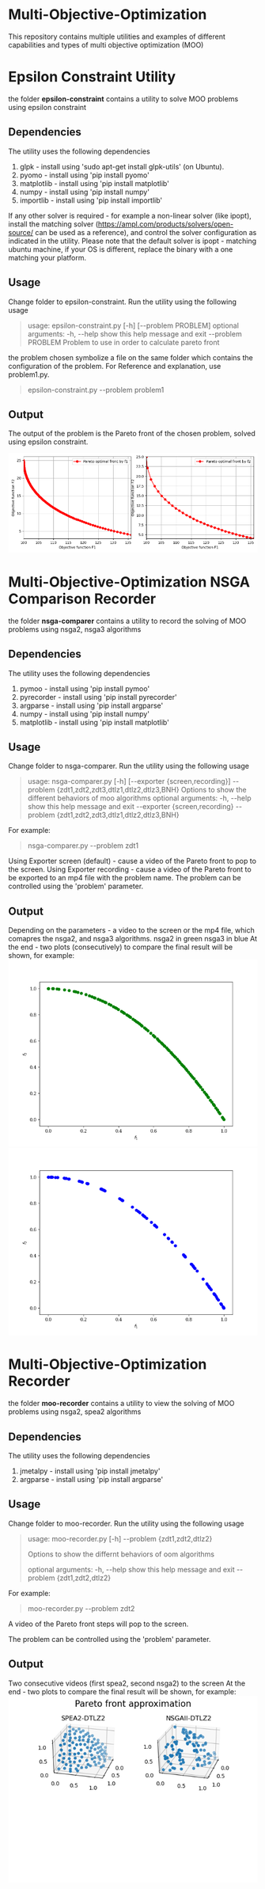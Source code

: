 # Multi-Objective-Optimization

This repository contains multiple utilities and examples of different capabilities and types of multi objective optimization (MOO)

# Epsilon Constraint Utility

the folder **epsilon-constraint** contains a utility to solve MOO problems using epsilon constraint

## Dependencies

The utility uses the following dependencies

1. glpk - install using 'sudo apt-get install glpk-utils' (on Ubuntu).
2. pyomo - install using 'pip install pyomo'
3. matplotlib - install using 'pip install matplotlib'
4. numpy - install using 'pip install numpy'
5. importlib - install using 'pip install importlib'

If any other solver is required - for example a non-linear solver (like ipopt),
install the matching solver (https://ampl.com/products/solvers/open-source/ can be used as a reference), and control the solver configuration as indicated in the utility.
Please note that the default solver is ipopt - matching ubuntu machine, if your OS is different, replace the binary with a one matching your platform.

## Usage

Change folder to epsilon-constraint.
Run the utility using the following usage

> usage: epsilon-constraint.py [-h] [--problem PROBLEM]
> optional arguments:
> -h, --help show this help message and exit
> --problem PROBLEM Problem to use in order to calculate pareto front

the problem chosen symbolize a file on the same folder which contains the configuration of the problem.
For Reference and explanation, use problem1.py.

> epsilon-constraint.py --problem problem1

## Output

The output of the problem is the Pareto front of the chosen problem, solved using epsilon constraint.

![epsilon-constraint output example](/epsilon-constraint-example.png)

# Multi-Objective-Optimization NSGA Comparison Recorder

the folder **nsga-comparer** contains a utility to record the solving of MOO problems using nsga2, nsga3 algorithms

## Dependencies

The utility uses the following dependencies

1. pymoo - install using 'pip install pymoo'
2. pyrecorder - install using 'pip install pyrecorder'
3. argparse - install using 'pip install argparse'
4. numpy - install using 'pip install numpy'
5. matplotlib - install using 'pip install matplotlib'

## Usage

Change folder to nsga-comparer.
Run the utility using the following usage

> usage: nsga-comparer.py [-h] [--exporter {screen,recording}] --problem
> {zdt1,zdt2,zdt3,dtlz1,dtlz2,dtlz3,BNH}
> Options to show the different behaviors of moo algorithms
> optional arguments:
> -h, --help show this help message and exit
> --exporter {screen,recording}
> --problem {zdt1,zdt2,zdt3,dtlz1,dtlz2,dtlz3,BNH}

For example:

> nsga-comparer.py --problem zdt1

Using Exporter screen (default) - cause a video of the Pareto front to pop to the screen.
Using Exporter recording - cause a video of the Pareto front to be exported to an mp4 file with the problem name.
The problem can be controlled using the 'problem' parameter.

## Output

Depending on the parameters - a video to the screen or the mp4 file, which comapres the nsga2, and nsga3 algorithms.
nsga2 in green
nsga3 in blue
At the end - two plots (consecutively) to compare the final result will be shown, for example:
![nsga2 output example](/nsga-comparer-nsga2-example.png)
![nsga3 output example](/nsga-comparer-nsga3-example.png)

# Multi-Objective-Optimization Recorder

the folder **moo-recorder** contains a utility to view the solving of MOO problems using nsga2, spea2 algorithms

## Dependencies

The utility uses the following dependencies

1. jmetalpy - install using 'pip install jmetalpy'
2. argparse - install using 'pip install argparse'

## Usage

Change folder to moo-recorder.
Run the utility using the following usage

> usage: moo-recorder.py [-h] --problem {zdt1,zdt2,dtlz2}
>
> Options to show the differnt behaviors of oom algorithms
>
> optional arguments:
> -h, --help show this help message and exit
> --problem {zdt1,zdt2,dtlz2}

For example:

> moo-recorder.py --problem zdt2

A video of the Pareto front steps will pop to the screen.

The problem can be controlled using the 'problem' parameter.

## Output

Two consecutive videos (first spea2, second nsga2) to the screen
At the end - two plots to compare the final result will be shown, for example:
![moo-recorder output example](/moo-recorder-example.png)
